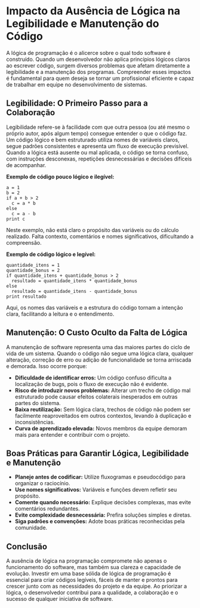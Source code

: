 
# Impacto da Ausência de Lógica na Legibilidade e Manutenção do Código

A lógica de programação é o alicerce sobre o qual todo software é construído. Quando um desenvolvedor não aplica princípios lógicos claros ao escrever código, surgem diversos problemas que afetam diretamente a legibilidade e a manutenção dos programas. Compreender esses impactos é fundamental para quem deseja se tornar um profissional eficiente e capaz de trabalhar em equipe no desenvolvimento de sistemas.

## Legibilidade: O Primeiro Passo para a Colaboração

Legibilidade refere-se à facilidade com que outra pessoa (ou até mesmo o próprio autor, após algum tempo) consegue entender o que o código faz. Um código lógico e bem estruturado utiliza nomes de variáveis claros, segue padrões consistentes e apresenta um fluxo de execução previsível. Quando a lógica está ausente ou mal aplicada, o código se torna confuso, com instruções desconexas, repetições desnecessárias e decisões difíceis de acompanhar.

**Exemplo de código pouco lógico e ilegível:**

```pseudo
a = 1
b = 2
if a + b > 2
  c = a * b
else
  c = a - b
print c
```

Neste exemplo, não está claro o propósito das variáveis ou do cálculo realizado. Falta contexto, comentários e nomes significativos, dificultando a compreensão.

**Exemplo de código lógico e legível:**

```pseudo
quantidade_itens = 1
quantidade_bonus = 2
if quantidade_itens + quantidade_bonus > 2
  resultado = quantidade_itens * quantidade_bonus
else
  resultado = quantidade_itens - quantidade_bonus
print resultado
```

Aqui, os nomes das variáveis e a estrutura do código tornam a intenção clara, facilitando a leitura e o entendimento.

## Manutenção: O Custo Oculto da Falta de Lógica

A manutenção de software representa uma das maiores partes do ciclo de vida de um sistema. Quando o código não segue uma lógica clara, qualquer alteração, correção de erro ou adição de funcionalidade se torna arriscada e demorada. Isso ocorre porque:

- **Dificuldade de identificar erros:** Um código confuso dificulta a localização de bugs, pois o fluxo de execução não é evidente.
- **Risco de introduzir novos problemas:** Alterar um trecho de código mal estruturado pode causar efeitos colaterais inesperados em outras partes do sistema.
- **Baixa reutilização:** Sem lógica clara, trechos de código não podem ser facilmente reaproveitados em outros contextos, levando à duplicação e inconsistências.
- **Curva de aprendizado elevada:** Novos membros da equipe demoram mais para entender e contribuir com o projeto.

## Boas Práticas para Garantir Lógica, Legibilidade e Manutenção

- **Planeje antes de codificar:** Utilize fluxogramas e pseudocódigo para organizar o raciocínio.
- **Use nomes significativos:** Variáveis e funções devem refletir seu propósito.
- **Comente quando necessário:** Explique decisões complexas, mas evite comentários redundantes.
- **Evite complexidade desnecessária:** Prefira soluções simples e diretas.
- **Siga padrões e convenções:** Adote boas práticas reconhecidas pela comunidade.

## Conclusão

A ausência de lógica na programação compromete não apenas o funcionamento do software, mas também sua clareza e capacidade de evolução. Investir em uma base sólida de lógica de programação é essencial para criar códigos legíveis, fáceis de manter e prontos para crescer junto com as necessidades do projeto e da equipe. Ao priorizar a lógica, o desenvolvedor contribui para a qualidade, a colaboração e o sucesso de qualquer iniciativa de software.
```
